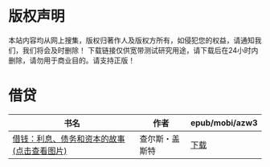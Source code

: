 # 版权声明

本站内容均从网上搜集，版权归著作人及版权方所有，如侵犯您的权益，请通知我们，我们将会及时删除！ 下载链接仅供宽带测试研究用途，请下载后在24小时内删除，请勿用于商业目的。请支持正版！

# 借贷

| 书名 | 作者 | epub/mobi/azw3 |
| --- | --- | --- |
| [借钱：利息、债务和资本的故事 (点击查看图片)](https://www.dushupai.com/attachment/2024/06/09/a2bf62a50be23a1f.jpg) | 查尔斯・盖斯特 | [下载](https://url89.ctfile.com/f/31084289-1356991303-09732d?p=8866) |

